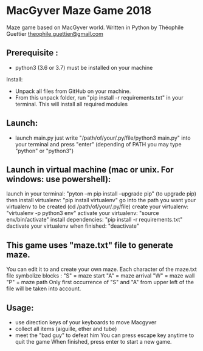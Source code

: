 # MacGyver Maze Game 2018

Maze game based on MacGyver world.
Written in Python by Théophile Guettier
theophile.guettier@gmail.com

## Prerequisite : 
- python3 (3.6 or 3.7) must be installed on your machine

Install:
- Unpack all files from GitHub on your machine.
- From this unpack folder, 
run "pip install -r requirements.txt" in your terminal.
This will install all required modules

## Launch:
- launch main.py 
just write "/path/of/your/.py/file/python3 main.py" 
into your terminal and press "enter"
(depending of PATH you may type "python" or "python3")

## Launch in virtual machine (mac or unix. For windows: use powershell):
launch in your terminal: "pyton –m pip install –upgrade pip" (to upgrade pip)
then install virtualenv: "pip install virtualenv"
go into the path you want your virtualenv to be created
(cd /path/of/your/.py/file)
create your virtualenv: "virtualenv -p python3 env"
activate your virtualenv: "source env/bin/activate"
install dependencies: "pip install -r requirements.txt"
dactivate your virtualenv when finished: "deactivate"

## This game uses "maze.txt" file to generate maze.
You can edit it to and create your own maze.
Each character of the maze.txt file symbolize blocks :
"S" = maze start
"A" = maze arrival
"W" = maze wall
"P" = maze path
Only first occurrence of "S" and "A" from upper left
of the file will be taken into account.

## Usage:
- use direction keys of your keyboards to move Macgyver
- collect all items (aiguille, ether and tube)
- meet the "bad guy" to defeat him
You can press escape key anytime to quit the game
When finished, press enter to start a new game.
